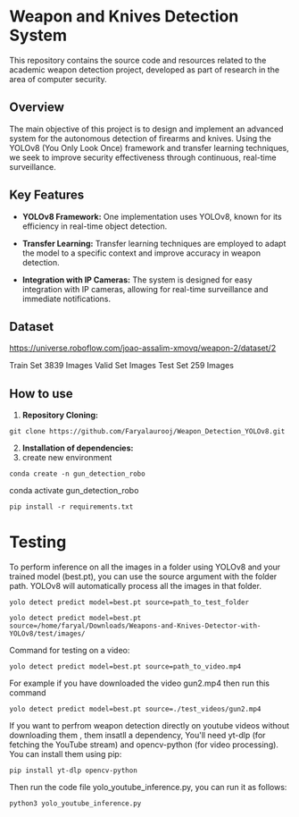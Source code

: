 # Weapon and Knives Detection System

This repository contains the source code and resources related to the academic weapon detection project, developed as part of research in the area of ​​computer security.

## Overview

The main objective of this project is to design and implement an advanced system for the autonomous detection of firearms and knives. Using the YOLOv8 (You Only Look Once) framework and transfer learning techniques, we seek to improve security effectiveness through continuous, real-time surveillance.

## Key Features

- **YOLOv8 Framework:** One implementation uses YOLOv8, known for its efficiency in real-time object detection.
  
- **Transfer Learning:** Transfer learning techniques are employed to adapt the model to a specific context and improve accuracy in weapon detection.

- **Integration with IP Cameras:** The system is designed for easy integration with IP cameras, allowing for real-time surveillance and immediate notifications.


## Dataset

https://universe.roboflow.com/joao-assalim-xmovq/weapon-2/dataset/2


Train Set 3839  Images
Valid Set       Images
Test Set 259    Images



## How to use

1. **Repository Cloning:**

```
git clone https://github.com/Faryalaurooj/Weapon_Detection_YOLOv8.git
```

2. **Installation of dependencies:**
3. create new environment
   
```
conda create -n gun_detection_robo
```
conda activate gun_detection_robo
```
pip install -r requirements.txt
```

# Testing

To perform inference on all the images in a folder using YOLOv8 and your trained model (best.pt), you can use the source argument with the folder path. YOLOv8 will automatically process all the images in that folder.
```
yolo detect predict model=best.pt source=path_to_test_folder
```
```
yolo detect predict model=best.pt source=/home/faryal/Downloads/Weapons-and-Knives-Detector-with-YOLOv8/test/images/

```
Command for testing on a video:
```
yolo detect predict model=best.pt source=path_to_video.mp4
```
For example if you have downloaded the video gun2.mp4 then run this command

```
yolo detect predict model=best.pt source=./test_videos/gun2.mp4
```
If you want to perfrom weapon detection directly on youtube videos without downloading them , them insatll a dependency, You'll need yt-dlp (for fetching the YouTube stream) and opencv-python (for video processing). You can install them using pip:

```
pip install yt-dlp opencv-python
```


Then run the code file yolo_youtube_inference.py, you can run it as follows:


```
python3 yolo_youtube_inference.py
```



